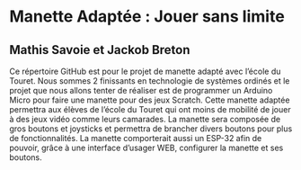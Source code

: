 # Manette Adaptée : Jouer sans limite
## Mathis Savoie et Jackob Breton
Ce répertoire GitHub est pour le projet de manette adapté avec l’école du Touret. Nous sommes 2 finissants en technologie de systèmes ordinés et le projet que nous allons tenter de réaliser est de programmer un Arduino Micro pour faire une manette pour des jeux Scratch. Cette manette adaptée permettra aux élèves de l’école du Touret qui ont moins de mobilité de jouer à des jeux vidéo comme leurs camarades. La manette sera composée de gros boutons et joysticks et permettra de brancher divers boutons pour plus de fonctionnalités. La manette comporterait aussi un ESP-32 afin de pouvoir, grâce à une interface d’usager WEB, configurer la manette et ses boutons.
